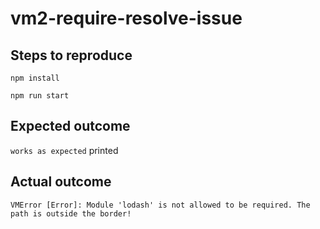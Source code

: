 # vm2-require-resolve-issue

## Steps to reproduce
`npm install`

`npm run start`

## Expected outcome
`works as expected` printed

## Actual outcome
`VMError [Error]: Module 'lodash' is not allowed to be required. The path is outside the border!`
